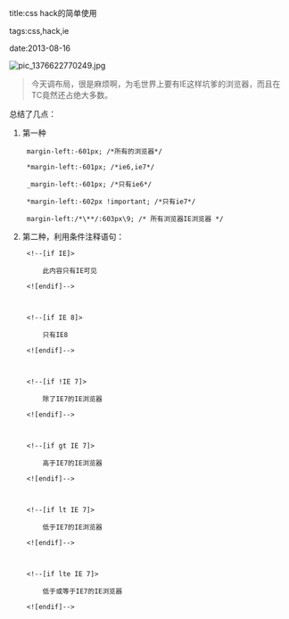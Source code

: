 title:css hack的简单使用

tags:css,hack,ie

date:2013-08-16

![pic_1376622770249.jpg](http://vaga-static.qiniudn.com/pic_1376622770249.jpg "IE hack")

>今天调布局，很是麻烦啊，为毛世界上要有IE这样坑爹的浏览器，而且在TC竟然还占绝大多数。
总结了几点：

1. 第一种

        margin-left:-601px; /*所有的浏览器*/
        *margin-left:-601px; /*ie6,ie7*/
        _margin-left:-601px; /*只有ie6*/
        *margin-left:-602px !important; /*只有ie7*/
        margin-left:/*\**/:603px\9; /* 所有浏览器IE浏览器 */

2. 第二种，利用条件注释语句：

        <!--[if IE]>
            此内容只有IE可见 
        <![endif]-->
        
        <!--[if IE 8]>
            只有IE8
        <![endif]-->
        
        <!--[if !IE 7]>
            除了IE7的IE浏览器
        <![endif]-->

        <!--[if gt IE 7]>
            高于IE7的IE浏览器
        <![endif]-->
        
        <!--[if lt IE 7]>
            低于IE7的IE浏览器
        <![endif]-->
        
        <!--[if lte IE 7]>
            低于或等于IE7的IE浏览器
        <![endif]-->
